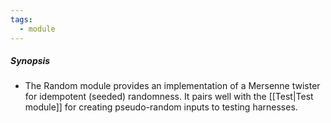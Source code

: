 ```yaml
---
tags:
  - module
---
```

##### Synopsis
- The Random module provides an implementation of a Mersenne twister for idempotent (seeded) randomness. It pairs well with the [[Test|Test module]] for creating pseudo-random inputs to testing harnesses.